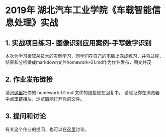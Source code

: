 # 2019年 湖北汽车工业学院《车载智能信息处理》实战

## 1. 实战项目练习- 图像识别应用案例-手写数字识别

本次为学习微软AI技术的实例学习，同学们在自己的电脑上完成练习，并将过程、结果和分析做成markdown文件homework-01.md作为作业发布，图文并茂

## 2. 作业发布链接

请到[这里](https://github.com/Microsoft/ai-edu/issues/182)把你的 homework-01.md 文件的链接贴在回复中。 请验证你在浏览器中点击链接后，浏览器能打开你的文件。 

## 3. 提问和讨论

有关这个作业的提问，也可以在[这里](https://github.com/Microsoft/ai-edu/issues/182)讨论。 